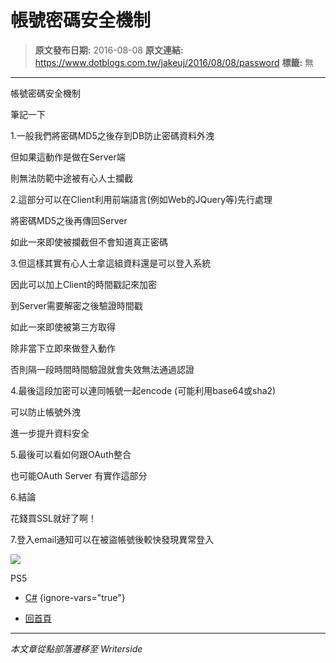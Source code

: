 # 帳號密碼安全機制

> **原文發布日期:** 2016-08-08
> **原文連結:** https://www.dotblogs.com.tw/jakeuj/2016/08/08/password
> **標籤:** 無

---

帳號密碼安全機制

筆記一下

1.一般我們將密碼MD5之後存到DB防止密碼資料外洩

但如果這動作是做在Server端

則無法防範中途被有心人士攔截

2.這部分可以在Client利用前端語言(例如Web的JQuery等)先行處理

將密碼MD5之後再傳回Server

如此一來即使被攔截但不會知道真正密碼

3.但這樣其實有心人士拿這組資料還是可以登入系統

因此可以加上Client的時間戳記來加密

到Server需要解密之後驗證時間戳

如此一來即使被第三方取得

除非當下立即來做登入動作

否則隔一段時間時間驗證就會失效無法通過認證

4.最後這段加密可以連同帳號一起encode (可能利用base64或sha2)

可以防止帳號外洩

進一步提升資料安全

5.最後可以看如何跟OAuth整合

也可能OAuth Server 有實作這部分

6.結論

花錢買SSL就好了啊！

7.登入email通知可以在被盜帳號後較快發現異常登入

![](https://card.psnprofiles.com/1/jakeuj.png)

PS5

* [C#](/jakeuj/Tags?qq=C%23)
{ignore-vars="true"}

* [回首頁](/jakeuj)

---

*本文章從點部落遷移至 Writerside*
